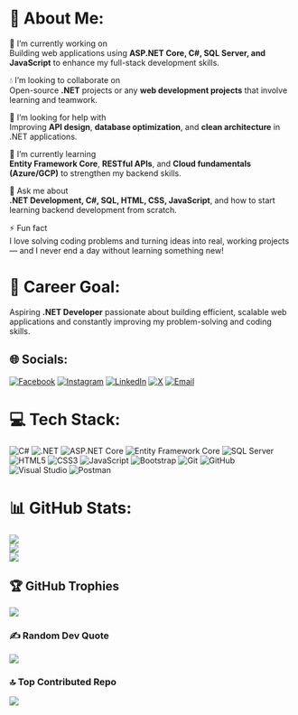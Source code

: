 # 💫 About Me:
🌌 I’m currently working on  
Building web applications using **ASP.NET Core, C#, SQL Server, and JavaScript** to enhance my full-stack development skills.  

💧 I’m looking to collaborate on  
Open-source **.NET** projects or any **web development projects** that involve learning and teamwork.  

🤝 I’m looking for help with  
Improving **API design**, **database optimization**, and **clean architecture** in .NET applications.  

🌱 I’m currently learning  
**Entity Framework Core**, **RESTful APIs**, and **Cloud fundamentals (Azure/GCP)** to strengthen my backend skills.  

💬 Ask me about  
**.NET Development, C#, SQL, HTML, CSS, JavaScript**, and how to start learning backend development from scratch.  

⚡ Fun fact  
I love solving coding problems and turning ideas into real, working projects — and I never end a day without learning something new!


# 🎯 Career Goal:
Aspiring **.NET Developer** passionate about building efficient, scalable web applications and constantly improving my problem-solving and coding skills.


## 🌐 Socials:
[![Facebook](https://img.shields.io/badge/Facebook-%231877F2.svg?logo=Facebook&logoColor=white)](https://www.facebook.com/share/16zecHjcK1/) 
[![Instagram](https://img.shields.io/badge/Instagram-%23E4405F.svg?logo=Instagram&logoColor=white)](https://www.instagram.com/mahmoud_mumdouh31?igsh=MWMzN2Y0bXB4aThnZg==) 
[![LinkedIn](https://img.shields.io/badge/LinkedIn-%230077B5.svg?logo=linkedin&logoColor=white)](https://www.linkedin.com/in/mahmoud-mumdouh-52579019b/) 
[![X](https://img.shields.io/badge/X-black.svg?logo=X&logoColor=white)](https://x.com/MahmoudMumdouh?t=8B3KYT0JCPjCTnN5in0Cvg&s=09) 
[![Email](https://img.shields.io/badge/Email-D14836?logo=gmail&logoColor=white)](mailto:mahmoudmumdouh5@gmail.com) 


# 💻 Tech Stack:
![C#](https://img.shields.io/badge/c%23-%23239120.svg?style=for-the-badge&logo=csharp&logoColor=white)
![.NET](https://img.shields.io/badge/.NET-5C2D91?style=for-the-badge&logo=.net&logoColor=white)
![ASP.NET Core](https://img.shields.io/badge/ASP.NET_Core-512BD4?style=for-the-badge&logo=dotnet&logoColor=white)
![Entity Framework Core](https://img.shields.io/badge/Entity_Framework_Core-68217A?style=for-the-badge&logo=efcore&logoColor=white)
![SQL Server](https://img.shields.io/badge/SQL_Server-CC2927?style=for-the-badge&logo=microsoftsqlserver&logoColor=white)
![HTML5](https://img.shields.io/badge/html5-%23E34F26.svg?style=for-the-badge&logo=html5&logoColor=white)
![CSS3](https://img.shields.io/badge/css3-%231572B6.svg?style=for-the-badge&logo=css3&logoColor=white)
![JavaScript](https://img.shields.io/badge/javascript-%23323330.svg?style=for-the-badge&logo=javascript&logoColor=%23F7DF1E)
![Bootstrap](https://img.shields.io/badge/bootstrap-%23563D7C.svg?style=for-the-badge&logo=bootstrap&logoColor=white)
![Git](https://img.shields.io/badge/git-%23F05033.svg?style=for-the-badge&logo=git&logoColor=white)
![GitHub](https://img.shields.io/badge/github-%23181717.svg?style=for-the-badge&logo=github&logoColor=white)
![Visual Studio](https://img.shields.io/badge/Visual_Studio-5C2D91.svg?style=for-the-badge&logo=visualstudio&logoColor=white)
![Postman](https://img.shields.io/badge/Postman-FF6C37?style=for-the-badge&logo=postman&logoColor=white)


# 📊 GitHub Stats:
![](https://github-readme-stats.vercel.app/api?username=mahmoud-mumdouh31&theme=dark&hide_border=false&include_all_commits=true&count_private=true)<br/>
![](https://nirzak-streak-stats.vercel.app/?user=mahmoud-mumdouh31&theme=dark&hide_border=false)<br/>
![](https://github-readme-stats.vercel.app/api/top-langs/?username=mahmoud-mumdouh31&theme=dark&hide_border=false&include_all_commits=true&count_private=true&layout=compact)


## 🏆 GitHub Trophies
![](https://github-profile-trophy.vercel.app/?username=mahmoud-mumdouh31&theme=radical&no-frame=false&no-bg=false&margin-w=4)


### ✍️ Random Dev Quote
![](https://quotes-github-readme.vercel.app/api?type=vertical&theme=radical)


### 🔝 Top Contributed Repo
![](https://github-contributor-stats.vercel.app/api?username=mahmoud-mumdouh31&limit=5&theme=dark&combine_all_yearly_contributions=true)


<!-- Proudly created with GPRM ( https://gprm.itsvg.in ) -->

<!--
**mahmoud-mumdouh31/mahmoud-mumdouh31** is a ✨ _special_ ✨ repository because its `README.md` (this file) appears on your GitHub profile.

Here are some ideas to get you started:

- 🔭 I’m currently working on ...
- 🌱 I’m currently learning ...
- 👯 I’m looking to collaborate on ...
- 🤔 I’m looking for help with ...
- 💬 Ask me about ...
- 📫 How to reach me: ...
- 😄 Pronouns: ...
- ⚡ Fun fact: ...
-->
